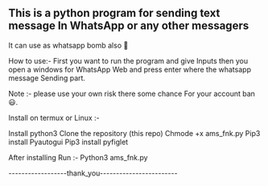 This is a python program for sending text message
In WhatsApp or any other messagers
---------------------------------------------------
It can use as whatsapp bomb also 🤠

How to use:-
     First you want to run the program and give
     Inputs then you open a windows for WhatsApp
     Web and press enter where the whatsapp message
     Sending part.

Note :- please use your own risk there some chance 
      For your account ban 😃.


 Install on termux or Linux :-

Install python3
Clone the repository (this repo)
Chmode +x ams_fnk.py
Pip3 install Pyautogui
Pip3 install pyfiglet

 After installing
Run :-
Python3 ams_fnk.py


------------------thank_you------------------------
